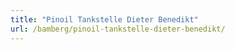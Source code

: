```yaml
---
title: "Pinoil Tankstelle Dieter Benedikt"
url: /bamberg/pinoil-tankstelle-dieter-benedikt/
---
```

